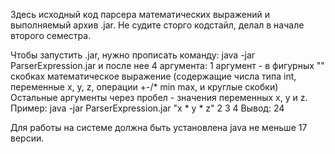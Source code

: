 Здесь исходный код парсера математических выражений и выполняемый архив .jar. Не судите сторго кодстайл, делал в начале второго семестра.

Чтобы запустить .jar, нужно прописать команду:
java -jar ParserExpression.jar
и после нее 4 аргумента:
1 аргумент - в фигурных "" скобках математическое выражение (содержащие числа типа int, переменные x, y, z, операции +-/* min max, и круглые скобки)
Остальные аргументы через пробел - значения переменных x, y и z.
Пример:
java -jar ParserExpression.jar "x * y * z" 2 3 4
Вывод: 24

Для работы на системе должна быть установлена java не меньше 17 версии.
